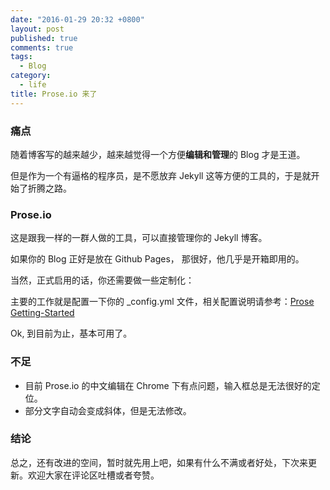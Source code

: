 ```yaml
---
date: "2016-01-29 20:32 +0800"
layout: post
published: true
comments: true
tags: 
  - Blog
category: 
  - life
title: Prose.io 来了
---
```





### 痛点

随着博客写的越来越少，越来越觉得一个方便**编辑和管理**的 Blog 才是王道。

但是作为一个有逼格的程序员，是不愿放弃 Jekyll 这等方便的工具的，于是就开始了折腾之路。

<!--more-->

### Prose.io

这是跟我一样的一群人做的工具，可以直接管理你的 Jekyll 博客。

如果你的 Blog 正好是放在 Github Pages， 那很好，他几乎是开箱即用的。


当然，正式启用的话，你还需要做一些定制化：

主要的工作就是配置一下你的 _config.yml 文件，相关配置说明请参考：[Prose Getting-Started](https://github.com/prose/prose/wiki/Getting-Started)

Ok, 到目前为止，基本可用了。

### 不足

- 目前 Prose.io 的中文编辑在 Chrome 下有点问题，输入框总是无法很好的定位。
- 部分文字自动会变成斜体，但是无法修改。

### 结论

总之，还有改进的空间，暂时就先用上吧，如果有什么不满或者好处，下次来更新。欢迎大家在评论区吐槽或者夸赞。